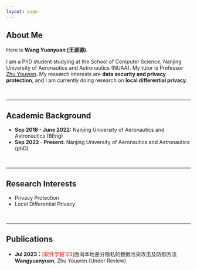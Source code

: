 ```yaml
---
layout: page
---
```


## About Me

<!-- <img src="https://wangyuanyuan.com/wangyuanyuan.jpg" class="floatpic" width="360" height="480"> -->

Here is **Wang Yuanyuan (王源源)**.

<!-- I am a senior student majoring in **Automation** at Fuzhou University and **Robotics** at Maynooth University (Ireland, Combined Degrees). Currently, I am working as a research assistant in the **IACTIP Lab** (Provincial Key), advised by [Prof. Zhezhuang Xu](https://www.researchgate.net/profile/Zhezhuang-Xu). Here is [[my CV](https://caihanlin.com/file/CV-HanlinCAI.pdf)]. -->

I am a PhD student studying at the School of Computer Science, Nanjing University of Aeronautics and Astronautics (NUAA). My tutor is Professor [Zhu Youwen](http://zhuyw.cn/). My research interests are **data security and privacy protection**, and I am currently doing research on **local differential privacy**.

<br>

---

## Academic Background

<!-- **<font color='red'>[Highlight]</font> I am looking for PhD to start in 2025 Fall. Contact me if you have any leads!** -->

<!-- - **Sep 2018 - June 2022:** Fuzhou University (BEng)
- **Sep 2020 - May 2024:** Maynooth University (BSc)
- **June 2022 - Nov 2022:** Cambridge University (Visiting)
- Expect to apply for a one-year MSc in the UK and will graduate in 2025. Looking for PhD position after MSc! -->
- **Sep 2018 - June 2022:** Nanjing University of Aeronautics and Astronautics (BEng)
- **Sep 2022 - Present:** Nanjing University of Aeronautics and Astronautics (phD)

<br>

---

## Research Interests

<!-- - Industrial IoT System
- Bluetooth Low Energy
- Applied Machine Learning -->

<!-- My current research focuses on practical problems that artificial intelligence faces in real life. My interests are on the **Machine Learning** and its applications in **Industrial IoT**. In a word, advanced technologies like ML and IoT positively influence the life of everybody.  I wish to devote my talent to this meaningful cause and bring well-being to society. -->

- Privacy Protection
- Local Differential Privacy

<br>

---

<!-- ## News and Updates

- **Sep 2023：**Our works [DefenderIoT](https://fzuiot.site/) has been officially publicized by [Youth of FZU](https://mp.weixin.qq.com/s/MF2NJQtEHsVwsm8Ym-l7Gg).
- **Aug 2023：**Happy to be awarded the FEPG Scholarship.
- **May 2023：**Happy to be awarded the XiamenAir Scholarship.
- **May 2023：**Collected the Finalist Award in MCM 2023.
- **Jan 2023：**One paper accepted to ICAROB 2023, see you in Japan!
- **Jun 2022：**Visiting Research Intern at Cambridge University, advised by [Prof. Pietro Liò](https://www.cl.cam.ac.uk/~pl219/ ).
- If you are interested in my works, please feel free to book an [[online talk with me](https://calendly.com/lancecai/meet-with-lance)]. -->


## Publications

- **Jul 2023：**<font color='red'>[软件学报'23]</font>面向本地差分隐私的数据污染攻击及防御方法 **Wangyuanyuan**, Zhu Youwen (Under Review) 
